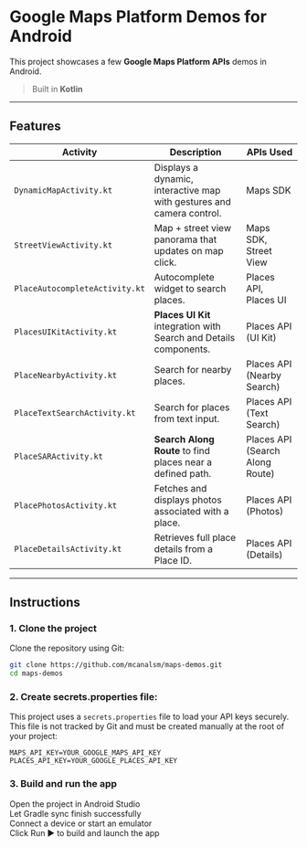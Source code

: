 # Google Maps Platform Demos for Android

This project showcases a few **Google Maps Platform APIs** demos in Android. 
> Built in **Kotlin** 

---

## Features 

| Activity | Description | APIs Used |
|----------|-------------|-----------|
| `DynamicMapActivity.kt` | Displays a dynamic, interactive map with gestures and camera control. | Maps SDK |
| `StreetViewActivity.kt` | Map + street view panorama that updates on map click. | Maps SDK, Street View |
| `PlaceAutocompleteActivity.kt` | Autocomplete widget to search places. | Places API, Places UI |
| `PlacesUIKitActivity.kt` |  **Places UI Kit** integration with Search and Details components. | Places API (UI Kit) |
| `PlaceNearbyActivity.kt` | Search for nearby places. | Places API (Nearby Search) |
| `PlaceTextSearchActivity.kt` | Search for places from text input. | Places API (Text Search) |
| `PlaceSARActivity.kt` | **Search Along Route** to find places near a defined path. | Places API (Search Along Route) |
| `PlacePhotosActivity.kt` | Fetches and displays photos associated with a place. | Places API (Photos) |
| `PlaceDetailsActivity.kt` | Retrieves full place details from a Place ID. | Places API (Details) |

---

## Instructions


### 1. Clone the project

Clone the repository using Git:

```bash
git clone https://github.com/mcanalsm/maps-demos.git
cd maps-demos
```

### 2. Create secrets.properties file:

This project uses a `secrets.properties` file to load your API keys securely.
This file is not tracked by Git and must be created manually at the root of your project:

`MAPS_API_KEY=YOUR_GOOGLE_MAPS_API_KEY`\
`PLACES_API_KEY=YOUR_GOOGLE_PLACES_API_KEY`

### 3. Build and run the app

Open the project in Android Studio\
Let Gradle sync finish successfully\
Connect a device or start an emulator\
Click Run ▶ to build and launch the app


